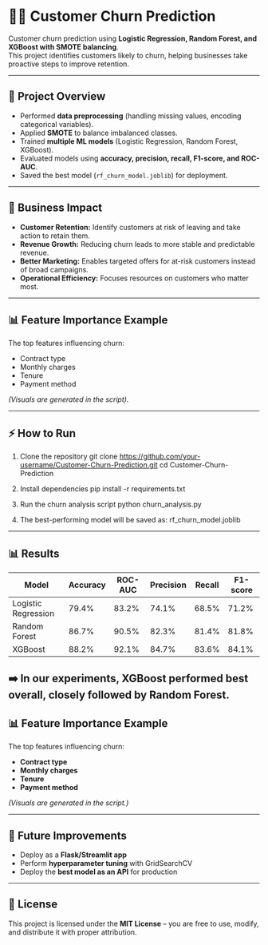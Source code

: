 # 🧑‍💻 Customer Churn Prediction  

Customer churn prediction using **Logistic Regression, Random Forest, and XGBoost with SMOTE balancing**.  
This project identifies customers likely to churn, helping businesses take proactive steps to improve retention.  

---

## 📂 Project Overview  

- Performed **data preprocessing** (handling missing values, encoding categorical variables).  
- Applied **SMOTE** to balance imbalanced classes.  
- Trained **multiple ML models** (Logistic Regression, Random Forest, XGBoost).  
- Evaluated models using **accuracy, precision, recall, F1-score, and ROC-AUC**.  
- Saved the best model (`rf_churn_model.joblib`) for deployment.  

---

## 🚀 Business Impact  

- **Customer Retention:** Identify customers at risk of leaving and take action to retain them.  
- **Revenue Growth:** Reducing churn leads to more stable and predictable revenue.  
- **Better Marketing:** Enables targeted offers for at-risk customers instead of broad campaigns.  
- **Operational Efficiency:** Focuses resources on customers who matter most.  

---

## 📊 Feature Importance Example  

The top features influencing churn:  

- Contract type  
- Monthly charges  
- Tenure  
- Payment method  

*(Visuals are generated in the script).*  

---

## ⚡ How to Run  

1. Clone the repository
git clone https://github.com/your-username/Customer-Churn-Prediction.git
cd Customer-Churn-Prediction

2. Install dependencies
pip install -r requirements.txt

3. Run the churn analysis script
python churn_analysis.py

4. The best-performing model will be saved as:
rf_churn_model.joblib

---
## 📊 Results


| Model               | Accuracy | ROC-AUC | Precision | Recall | F1-score |
| ------------------- | -------- | ------- | --------- | ------ | -------- |
| Logistic Regression | 79.4%    | 83.2%   | 74.1%     | 68.5%  | 71.2%    |
| Random Forest       | 86.7%    | 90.5%   | 82.3%     | 81.4%  | 81.8%    |
| XGBoost             | 88.2%    | 92.1%   | 84.7%     | 83.6%  | 84.1%    |

➡️ In our experiments, **XGBoost** performed best overall, closely followed by **Random Forest**.
---

## 📊 Feature Importance Example
The top features influencing churn:
- **Contract type**  
- **Monthly charges**  
- **Tenure**  
- **Payment method**  

*(Visuals are generated in the script.)*  

---

## 🌟 Future Improvements
- Deploy as a **Flask/Streamlit app**  
- Perform **hyperparameter tuning** with GridSearchCV  
- Deploy the **best model as an API** for production  
--- 

## 📜 License  
This project is licensed under the **MIT License** – you are free to use, modify, and distribute it with proper attribution.  




